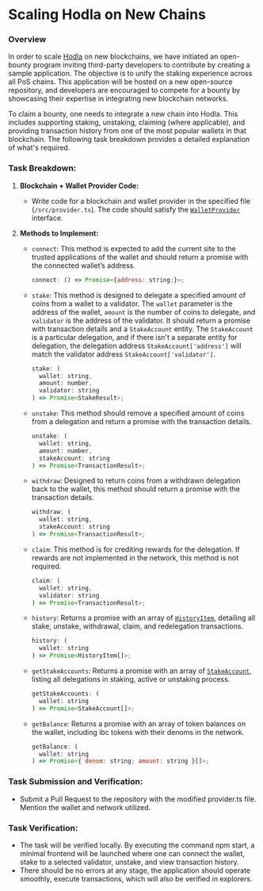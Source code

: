# Scaling Hodla on New Chains

### Overview

In order to scale [Hodla](https://app.hodla.org) on new blockchains, we have initiated an open-bounty program inviting third-party developers to contribute by creating a sample application. The objective is to unify the staking experience across all PoS chains. This application will be hosted on a new open-source repository, and developers are encouraged to compete for a bounty by showcasing their expertise in integrating new blockchain networks.

To claim a bounty, one needs to integrate a new chain into Hodla. This includes supporting staking, unstaking, claiming (where applicable), and providing transaction history from one of the most popular wallets in that blockchain. The following task breakdown provides a detailed explanation of what's required.


### Task Breakdown:
1. **Blockchain + Wallet Provider Code:**
   - Write code for a blockchain and wallet provider in the specified file (`/src/provider.ts`). The code should satisfy the [`WalletProvider`](https://github.com/hodla-app/chain-providers/blob/main/src/types.ts#L20) interface.

2. **Methods to Implement:**
   - `connect`: This method is expected to add the current site to the trusted applications of the wallet and should return a promise with the connected wallet’s address.

     ```js
     connect: () => Promise<{address: string;}>;
     ```
   - `stake`: This method is designed to delegate a specified amount of coins from a wallet to a validator. The `wallet` parameter is the address of the wallet, `amount` is the number of coins to delegate, and `validator` is the address of the validator. It should return a promise with transaction details and a `StakeAccount` entity. The `StakeAccount` is a particular delegation, and if there isn't a separate entity for delegation, the delegation address `StakeAccount['address']` will match the validator address `StakeAccount['validator']`.

     ```js
     stake: (
       wallet: string,
       amount: number,
       validator: string
     ) => Promise<StakeResult>;
     ```
   - `unstake`: This method should remove a specified amount of coins from a delegation and return a promise with the transaction details.

     ```js
     unstake: (
       wallet: string,
       amount: number,
       stakeAccount: string
     ) => Promise<TransactionResult>;
     ```
   - `withdraw`: Designed to return coins from a withdrawn delegation back to the wallet, this method should return a promise with the transaction details.

     ```js
     withdraw: (
       wallet: string,
       stakeAccount: string
     ) => Promise<TransactionResult>;
     ```
   - `claim`: This method is for crediting rewards for the delegation. If rewards are not implemented in the network, this method is not required.

     ```js
     claim: (
       wallet: string, 
       validator: string
     ) => Promise<TransactionResult>;
     ```
   - `history`: Returns a promise with an array of [`HistoryItem`](https://github.com/hodla-app/chain-providers/blob/main/src/types.ts#L66), detailing all stake, unstake, withdrawal, claim, and redelegation transactions.

     ```js
     history: (
       wallet: string
     ) => Promise<HistoryItem[]>;
     ```
   - `getStakeAccounts`: Returns a promise with an array of [`StakeAccount`](https://github.com/hodla-app/chain-providers/blob/main/src/types.ts#L46), listing all delegations in staking, active or unstaking process.

     ```js
     getStakeAccounts: (
       wallet: string
     ) => Promise<StakeAccount[]>;
     ```
   - `getBalance`: Returns a promise with an array of token balances on the wallet, including ibc tokens with their denoms in the network.

     ```js
     getBalance: (
       wallet: string
     ) => Promise<{ denom: string; amount: string }[]>;
     ```

### Task Submission and Verification:
- Submit a Pull Request to the repository with the modified provider.ts file.
Mention the wallet and network utilized.

### Task Verification:
- The task will be verified locally. By executing the command npm start, a minimal frontend will be launched where one can connect the wallet, stake to a selected validator, unstake, and view transaction history.
- There should be no errors at any stage, the application should operate smoothly, execute transactions, which will also be verified in explorers.
